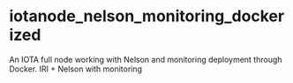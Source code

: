 # iotanode_nelson_monitoring_dockerized
An IOTA full node working with Nelson and monitoring deployment through Docker. IRI + Nelson with monitoring
